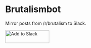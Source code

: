 # Brutalismbot

Mirror posts from /r/brutalism to Slack.

<a href="https://slack.com/oauth/authorize?client_id=588825324710.578676076417&scope=incoming-webhook">
  <img alt="Add to Slack" height="40" width="139" src="https://platform.slack-edge.com/img/add_to_slack.png" srcset="https://platform.slack-edge.com/img/add_to_slack.png 1x, https://platform.slack-edge.com/img/add_to_slack@2x.png 2x" />
</a>
